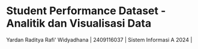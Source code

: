 # Student Performance Dataset - Analitik dan Visualisasi Data

Yardan Raditya Rafi' Widyadhana | 2409116037 | Sistem Informasi A 2024 |
